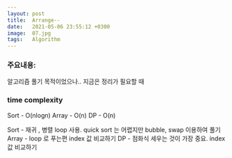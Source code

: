 ```yaml
---
layout: post
title:  Arrange--
date:   2021-05-06 23:55:12 +0300
image:  07.jpg
tags:   Algorithm
---
```


### 주요내용: 
알고리즘 풀기 목적이었으나.. 지금은 정리가 필요할 때

### time complexity
Sort - O(nlogn)
Array - O(n)
DP - O(n)


Sort - 재귀 , 병렬 loop 사용. quick sort 는 어렵지만 bubble, swap 이용하여 풀기
Array - loop 로 푸는편 index 값 비교하기
DP - 점화식 세우는 것이 가장 중요. index 값 비교하기